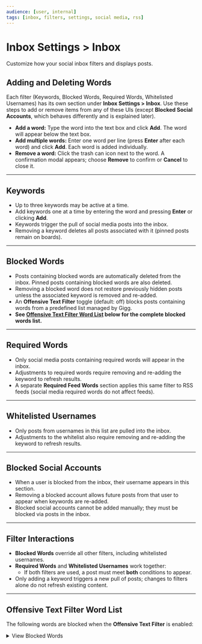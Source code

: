 ```yaml
---
audience: [user, internal]
tags: [inbox, filters, settings, social media, rss]
---
```


# Inbox Settings > Inbox

Customize how your social inbox filters and displays posts.

## Adding and Deleting Words

Each filter (Keywords, Blocked Words, Required Words, Whitelisted Usernames) has its own section under **Inbox Settings > Inbox**. Use these steps to add or remove items from any of these UIs (except **Blocked Social Accounts**, which behaves differently and is explained later).

- **Add a word:** Type the word into the text box and click **Add**. The word will appear below the text box.  
- **Add multiple words:** Enter one word per line (press **Enter** after each word) and click **Add**. Each word is added individually.  
- **Remove a word:** Click the trash can icon next to the word. A confirmation modal appears; choose **Remove** to confirm or **Cancel** to close it.

---

## Keywords

- Up to three keywords may be active at a time.  
- Add keywords one at a time by entering the word and pressing **Enter** or clicking **Add**.  
- Keywords trigger the pull of social media posts into the inbox.  
- Removing a keyword deletes all posts associated with it (pinned posts remain on boards).

---

## Blocked Words

- Posts containing blocked words are automatically deleted from the inbox. Pinned posts containing blocked words are also deleted.
- Removing a blocked word does not restore previously hidden posts unless the associated keyword is removed and re-added.  
- An **Offensive Text Filter** toggle (default: off) blocks posts containing words from a predefined list managed by Gigg.  
- **See [Offensive Text Filter Word List](#offensive-text-filter-word-list) below for the complete blocked words list.**

---

## Required Words

- Only social media posts containing required words will appear in the inbox.  
- Adjustments to required words require removing and re-adding the keyword to refresh results.  
- A separate **Required Feed Words** section applies this same filter to RSS feeds (social media required words do not affect feeds).

---

## Whitelisted Usernames

- Only posts from usernames in this list are pulled into the inbox.  
- Adjustments to the whitelist also require removing and re-adding the keyword to refresh results.

---

## Blocked Social Accounts

- When a user is blocked from the inbox, their username appears in this section.  
- Removing a blocked account allows future posts from that user to appear when keywords are re-added.  
- Blocked social accounts cannot be added manually; they must be blocked via posts in the inbox.

---

## Filter Interactions

- **Blocked Words** override all other filters, including whitelisted usernames.  
- **Required Words** and **Whitelisted Usernames** work together:  
  - If both filters are used, a post must meet **both** conditions to appear.  
- Only adding a keyword triggers a new pull of posts; changes to filters alone do not refresh existing content.

---

## Offensive Text Filter Word List

The following words are blocked when the **Offensive Text Filter** is enabled:

<details>
<summary>View Blocked Words</summary>

`anal`, `anus`, `arse`, `ass`, `ballsack`, `balls`, `bastard`, `bitch`, `biatch`, `biotch`, `bloody`,  
`blowjob`, `blow job`, `bollock`, `bollok`, `boner`, `boob`, `bugger`, `bum`, `butt`, `buttplug`,  
`clitoris`, `cock`, `coon`, `crap`, `cunt`, `damn`, `dick`, `dildo`, `dyke`, `fag`, `feck`,  
`fellate`, `fellatio`, `felching`, `fuck`, `f u c k`, `fudgepacker`, `fudge packer`, `flange`,  
`Goddamn`, `God damn`, `hell`, `homo`, `jerk`, `jizz`, `knobend`, `knob end`, `labia`, `lmao`,  
`lmfao`, `muff`, `nigger`, `nigga`, `omg`, `penis`, `piss`, `poop`, `prick`, `pube`, `pussy`,  
`queer`, `scrotum`, `sex`, `shit`, `s hit`, `sh1t`, `slut`, `smegma`, `spunk`, `tit`, `tosser`,  
`turd`, `twat`, `vagina`, `wank`, `whore`, `wtf`

</details>
